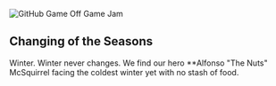 ![GitHub Game Off Game Jam](http://webviking.co.uk/github-gameoff/github/screenshot.png)

## Changing of the Seasons

Winter. Winter never changes. We find our hero **Alfonso "The Nuts" McSquirrel facing the coldest winter yet with no stash of food.